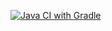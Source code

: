 [![Java CI with Gradle](https://github.com/Yoliker/SeleniumATestdz3/actions/workflows/gradle.yml/badge.svg)](https://github.com/Yoliker/SeleniumATestdz3/actions/workflows/gradle.yml)